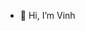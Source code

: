 - 👋 Hi, I’m Vinh
<!---
vinhtran2611/vinhtran2611 is a ✨ special ✨ repository because its `README.md` (this file) appears on your GitHub profile.
You can click the Preview link to take a look at your changes.
--->
